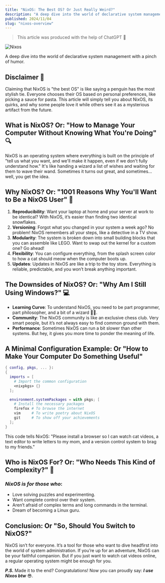 ```yaml
---
title: "NixOS: The Best OS? Or Just Really Weird?"
description: "A deep dive into the world of declarative system management with a pinch of humor"
published: 2024/11/04
slug: "nixos-overview"
---
```


> This article was produced with the help of ChatGPT 🤖

![Nixos](/articles/nixos-overview.png)

A deep dive into the world of declarative system management with a pinch of humor.

## Disclaimer 🛑

Claiming that NixOS is "the best OS" is like saying a penguin has the most stylish tie. Everyone chooses their OS based on personal preferences, like picking a sauce for pasta. This article will simply tell you about NixOS, its quirks, and why some people love it while others see it as a mysterious artifact from the future.

## What is NixOS? Or: "How to Manage Your Computer Without Knowing What You're Doing" 🔍

NixOS is an operating system where everything is built on the principle of "tell us what you want, and we'll make it happen, even if we don't fully understand how." It's like handing a wizard a list of wishes and waiting for them to wave their wand. Sometimes it turns out great, and sometimes... well, you get the idea.

## Why NixOS? Or: "1001 Reasons Why You'll Want to Be a NixOS User" 🎉

1. **Reproducibility**: Want your laptop at home and your server at work to be identical? With NixOS, it’s easier than finding two identical snowflakes.
2. **Versioning**: Forgot what you changed in your system a week ago? No problem! NixOS remembers all your steps, like a detective in a TV show.
3. **Modularity**: The system is broken down into small building blocks that you can assemble like LEGO. Want to swap out the kernel for a custom one? Go ahead!
4. **Flexibility**: You can configure everything, from the splash screen color to how a cat should meow when the computer boots up.
5. **Updates**: Updates in NixOS are like a trip to the toy store. Everything is reliable, predictable, and you won’t break anything important.

## The Downsides of NixOS? Or: "Why Am I Still Using Windows?" 💻

-   **Learning Curve**: To understand NixOS, you need to be part programmer, part philosopher, and a bit of a wizard 🧙‍♂️.
-   **Community**: The NixOS community is like an exclusive chess club. Very smart people, but it’s not always easy to find common ground with them.
-   **Performance**: Sometimes NixOS can run a bit slower than other systems. But hey, it gives you more time to ponder the meaning of life.

## A Minimal Configuration Example: Or "How to Make Your Computer Do Something Useful"

```nix
{ config, pkgs, ... }:
{
  imports = [
    # Import the common configuration
    <nixpkgs> {}
  ];

  environment.systemPackages = with pkgs; [
    # Install the necessary packages
    firefox # To browse the internet
    vim     # To write poetry about NixOS
    git     # To show off your achievements
  ];
}
```

This code tells NixOS: "Please install a browser so I can watch cat videos, a text editor to write letters to my mom, and a version control system to brag to my friends."

## Who is NixOS For? Or: "Who Needs This Kind of Complexity?" 🤔

### _NixOS is for those who_:

-   Love solving puzzles and experimenting.
-   Want complete control over their system.
-   Aren’t afraid of complex terms and long commands in the terminal.
-   Dream of becoming a Linux guru.

## Conclusion: Or "So, Should You Switch to NixOS?"

NixOS isn’t for everyone. It’s a tool for those who want to dive headfirst into the world of system administration. If you’re up for an adventure, NixOS can be your faithful companion. But if you just want to watch cat videos online, a regular operating system might be enough for you.

**_P.S._** Made it to the end? Congratulations! Now you can proudly say: **_I use Nixos btw_** 😎.
